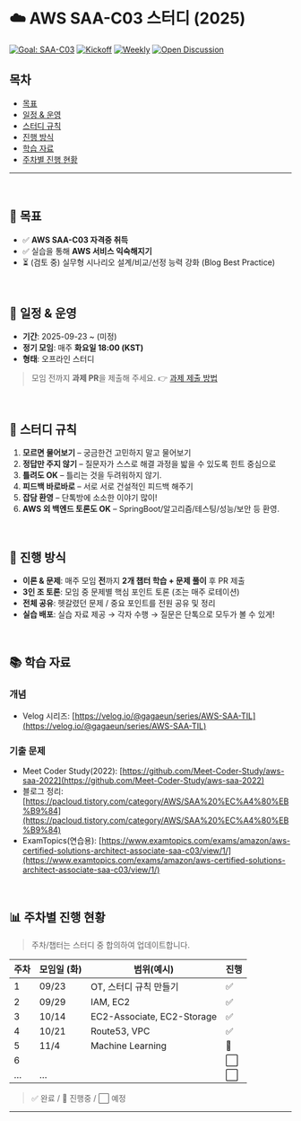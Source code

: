 # ☁️ AWS SAA-C03 스터디 (2025)

[![Goal: SAA-C03](https://img.shields.io/badge/Goal-AWS%20SAA--C03-232F3E?logo=amazonaws\&logoColor=fff)](https://aws.amazon.com/certification/certified-solutions-architect-associate/)
[![Kickoff](https://img.shields.io/badge/Start-2025.09.23-00b894)](#일정--운영)
[![Weekly](https://img.shields.io/badge/Weekly-Tue%2018:00%20\(KST\)-0984e3)](#일정--운영)
[![Open Discussion](https://img.shields.io/badge/Topic-Backend%20%2B%20AWS-6c5ce7)](#스터디-규칙)



## 목차

* [목표](#-목표)
* [일정 & 운영](#-일정--운영)
* [스터디 규칙](#-스터디-규칙)
* [진행 방식](#-진행-방식)
* [학습 자료](#-학습-자료)
* [주차별 진행 현황](#-주차별-진행-현황)

---

<br>

## 🎯 목표

* ✅ **AWS SAA-C03 자격증 취득**
* ✅ 실습을 통해 **AWS 서비스 익숙해지기**
* ⏳ (검토 중) 실무형 시나리오 설계/비교/선정 능력 강화 (Blog Best Practice)


<br>


## 📅 일정 & 운영

* **기간**: 2025-09-23 \~ (미정)
* **정기 모임**: 매주 **화요일 18:00 (KST)**
* **형태**: 오프라인 스터디

> 모임 전까지 **과제 PR**을 제출해 주세요. 👉 [과제 제출 방법](./how-to-submit/)

<br>

## 📜 스터디 규칙

1. **모르면 물어보기** – 궁금한건 고민하지 말고 물어보기
2. **정답만 주지 않기** – 질문자가 스스로 해결 과정을 밟을 수 있도록 힌트 중심으로
3. **틀려도 OK** – 틀리는 것을 두려워하지 않기.
4. **피드백 바로바로** – 서로 서로 건설적인 피드백 해주기
5. **잡담 환영** – 단톡방에 소소한 이야기 많이!
6. **AWS 외 백엔드 토론도 OK** – SpringBoot/알고리즘/테스팅/성능/보안 등 환영.

<br>

## 🔄 진행 방식

* **이론 & 문제**: 매주 모임 **전**까지 **2개 챕터 학습 + 문제 풀이** 후 PR 제출
* **3인 조 토론**: 모임 중 문제별 핵심 포인트 토론 (조는 매주 로테이션)
* **전체 공유**: 헷갈렸던 문제 / 중요 포인트를 전원 공유 및 정리
* **실습 배포**: 실습 자료 제공 → 각자 수행 → 질문은 단톡으로 모두가 볼 수 있게!

<br>

## 📚 학습 자료

### 개념

* Velog 시리즈: [https://velog.io/@gagaeun/series/AWS-SAA-TIL](https://velog.io/@gagaeun/series/AWS-SAA-TIL)


###  기출 문제

* Meet Coder Study(2022): [https://github.com/Meet-Coder-Study/aws-saa-2022](https://github.com/Meet-Coder-Study/aws-saa-2022)
* 블로그 정리: [https://pacloud.tistory.com/category/AWS/SAA%20%EC%A4%80%EB%B9%84](https://pacloud.tistory.com/category/AWS/SAA%20%EC%A4%80%EB%B9%84)
* ExamTopics(연습용): [https://www.examtopics.com/exams/amazon/aws-certified-solutions-architect-associate-saa-c03/view/1/](https://www.examtopics.com/exams/amazon/aws-certified-solutions-architect-associate-saa-c03/view/1/)

<br>

## 📊 주차별 진행 현황

> 주차/챕터는 스터디 중 합의하여 업데이트합니다.

| 주차 | 모임일 (화) | 범위(예시)     | 진행 |
| -- | ------- | ---------------------------- | --- |
| 1  | 09/23   | OT, 스터디 규칙 만들기       |  ✅ |
| 2  | 09/29   |     IAM, EC2               | ✅ |
| 3  | 10/14   |     EC2-Associate, EC2-Storage          |  ✅ |
| 4  | 10/21   |    Route53, VPC            |  ✅ |
| 5  | 11/4   | Machine Learning   |  🔄 |
| 6  |   |         |  ⬜️ |
| …  | …       |  |  ⬜️ |

> ✅ 완료 / 🔄 진행중 / ⬜️ 예정

---

<!-- ## 토론 & 피드백 가이드

* **문제 토론**: "왜 이 선택이 정답인가?" 혹은 "왜 틀린지 모르겠다"같은 자신의 문제 풀이 과정을 서로 공유하기
- **잠정 결론** : 전체 공유 전, 셋이 의견을 취합하기
- **전체 공유** : 문제를 순서대로 보며 각 조에서 선택된 문제 공유  -->

